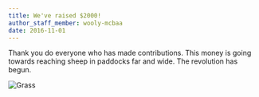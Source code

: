 ```yaml
---
title: We've raised $2000!
author_staff_member: wooly-mcbaa
date: 2016-11-01
---
```


Thank you do everyone who has made contributions. This money is going towards reaching sheep in paddocks far and wide. The revolution has begun.

![Grass](https://source.unsplash.com/PY16MUlM6hI/2000x1334)
